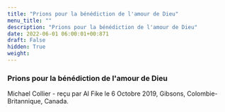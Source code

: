 ```yaml
---
title: "Prions pour la bénédiction de l'amour de Dieu"
menu_title: ""
description: "Prions pour la bénédiction de l'amour de Dieu"
date: 2022-06-01 06:00:01+00:871
draft: False
hidden: True
weight:
---
```

### Prions pour la bénédiction de l'amour de Dieu

Michael Collier - reçu par Al Fike le 6 Octobre 2019, Gibsons, Colombie-Britannique, Canada.



